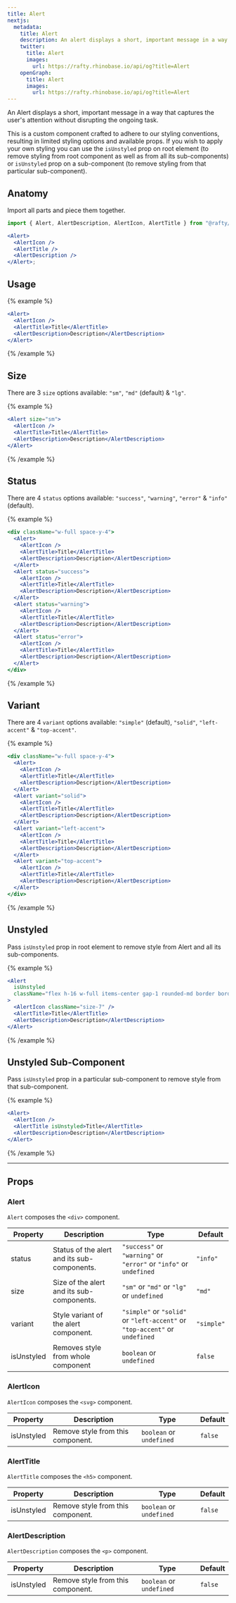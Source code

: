 ```yaml
---
title: Alert
nextjs:
  metadata:
    title: Alert
    description: An alert displays a short, important message in a way that captures the user's attention without disrupting the ongoing task.
    twitter:
      title: Alert
      images:
        url: https://rafty.rhinobase.io/api/og?title=Alert
    openGraph:
      title: Alert
      images:
        url: https://rafty.rhinobase.io/api/og?title=Alert
---
```


An Alert displays a short, important message in a way that captures the user's attention without disrupting the ongoing task.

This is a custom component crafted to adhere to our styling conventions, resulting in limited styling options and available props. If you wish to apply your own styling you can use the `isUnstyled` prop on root element (to remove styling from root component as well as from all its sub-components) or `isUnstyled` prop on a sub-component (to remove styling from that particular sub-component).

## Anatomy

Import all parts and piece them together.

```jsx
import { Alert, AlertDescription, AlertIcon, AlertTitle } from "@rafty/ui";

<Alert>
  <AlertIcon />
  <AlertTitle />
  <AlertDescription />
</Alert>;
```

## Usage

{% example %}

```jsx
<Alert>
  <AlertIcon />
  <AlertTitle>Title</AlertTitle>
  <AlertDescription>Description</AlertDescription>
</Alert>
```

{% /example %}

## Size

There are 3 `size` options available: `"sm"`, `"md"` (default) & `"lg"`.

{% example %}

```jsx
<Alert size="sm">
  <AlertIcon />
  <AlertTitle>Title</AlertTitle>
  <AlertDescription>Description</AlertDescription>
</Alert>
```

{% /example %}

## Status

There are 4 `status` options available: `"success"`, `"warning"`, `"error"` & `"info"` (default).

{% example %}

```jsx
<div className="w-full space-y-4">
  <Alert>
    <AlertIcon />
    <AlertTitle>Title</AlertTitle>
    <AlertDescription>Description</AlertDescription>
  </Alert>
  <Alert status="success">
    <AlertIcon />
    <AlertTitle>Title</AlertTitle>
    <AlertDescription>Description</AlertDescription>
  </Alert>
  <Alert status="warning">
    <AlertIcon />
    <AlertTitle>Title</AlertTitle>
    <AlertDescription>Description</AlertDescription>
  </Alert>
  <Alert status="error">
    <AlertIcon />
    <AlertTitle>Title</AlertTitle>
    <AlertDescription>Description</AlertDescription>
  </Alert>
</div>
```

{% /example %}

## Variant

There are 4 `variant` options available: `"simple"` (default), `"solid"`, `"left-accent"` & `"top-accent"`.

{% example %}

```jsx
<div className="w-full space-y-4">
  <Alert>
    <AlertIcon />
    <AlertTitle>Title</AlertTitle>
    <AlertDescription>Description</AlertDescription>
  </Alert>
  <Alert variant="solid">
    <AlertIcon />
    <AlertTitle>Title</AlertTitle>
    <AlertDescription>Description</AlertDescription>
  </Alert>
  <Alert variant="left-accent">
    <AlertIcon />
    <AlertTitle>Title</AlertTitle>
    <AlertDescription>Description</AlertDescription>
  </Alert>
  <Alert variant="top-accent">
    <AlertIcon />
    <AlertTitle>Title</AlertTitle>
    <AlertDescription>Description</AlertDescription>
  </Alert>
</div>
```

{% /example %}

## Unstyled

Pass `isUnstyled` prop in root element to remove style from Alert and all its sub-components.

{% example %}

```jsx
<Alert
  isUnstyled
  className="flex h-16 w-full items-center gap-1 rounded-md border border-green-500 bg-green-300/40 p-4 dark:text-white"
>
  <AlertIcon className="size-7" />
  <AlertTitle>Title</AlertTitle>
  <AlertDescription>Description</AlertDescription>
</Alert>
```

{% /example %}

## Unstyled Sub-Component

Pass `isUnstyled` prop in a particular sub-component to remove style from that sub-component.

{% example %}

```jsx
<Alert>
  <AlertIcon />
  <AlertTitle isUnstyled>Title</AlertTitle>
  <AlertDescription>Description</AlertDescription>
</Alert>
```

{% /example %}

---

## Props

### Alert

`Alert` composes the `<div>` component.

| Property   | Description                                 | Type                                                                        | Default    |
| ---------- | ------------------------------------------- | --------------------------------------------------------------------------- | ---------- |
| status     | Status of the alert and its sub-components. | `"success"` or `"warning"` or `"error"` or `"info"` or `undefined`          | `"info"`   |
| size       | Size of the alert and its sub-components.   | `"sm"` or `"md"` or `"lg"` or `undefined`                                   | `"md"`     |
| variant    | Style variant of the alert component.       | `"simple"` or `"solid"` or `"left-accent"` or `"top-accent"` or `undefined` | `"simple"` |
| isUnstyled | Removes style from whole component          | `boolean` or `undefined`                                                    | `false`    |

### AlertIcon

`AlertIcon` composes the `<svg>` component.

| Property   | Description                       | Type                     | Default |
| ---------- | --------------------------------- | ------------------------ | ------- |
| isUnstyled | Remove style from this component. | `boolean` or `undefined` | `false` |

### AlertTitle

`AlertTitle` composes the `<h5>` component.

| Property   | Description                       | Type                     | Default |
| ---------- | --------------------------------- | ------------------------ | ------- |
| isUnstyled | Remove style from this component. | `boolean` or `undefined` | `false` |

### AlertDescription

`AlertDescription` composes the `<p>` component.

| Property   | Description                       | Type                     | Default |
| ---------- | --------------------------------- | ------------------------ | ------- |
| isUnstyled | Remove style from this component. | `boolean` or `undefined` | `false` |
